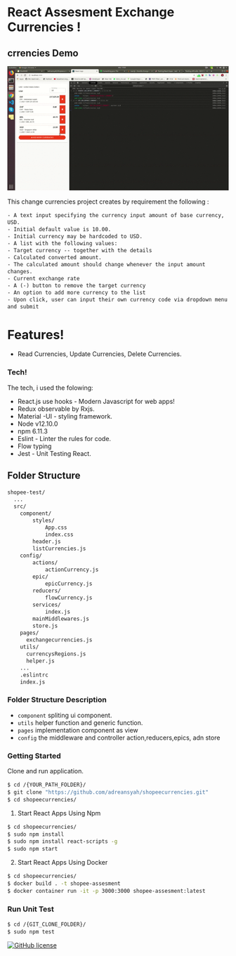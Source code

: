 # React Assesment Exchange Currencies !

## crrencies Demo
![Alt text](/src/images/isimg.gif)


This change currencies project creates by requirement the following :

    - A text input specifying the currency input amount of base currency, USD.
    - Initial default value is 10.00.
    - Initial currency may be hardcoded to USD.
    - A list with the following values:
    - Target currency -- together with the details
    - Calculated converted amount.
    - The calculated amount should change whenever the input amount changes.
    - Current exchange rate
    - A (-) button to remove the target currency
    - An option to add more currency to the list
    - Upon click, user can input their own currency code via dropdown menu and submit

# Features!

- Read Currencies, Update Currencies, Delete Currencies.

### Tech!

The tech, i used the folowing:

- React.js use hooks - Modern Javascript for web apps!
- Redux observable by Rxjs.
- Material -UI - styling framework.
- Node v12.10.0
- npm 6.11.3
- Eslint - Linter the rules for code.
- Flow typing
- Jest - Unit Testing React.

## Folder Structure

```
shopee-test/
  ...
  src/
    component/
	    styles/
		    App.css
		    index.css
		header.js
		listCurrencies.js
    config/
	    actions/
		    actionCurrency.js
	    epic/
		    epicCurrency.js
	    reducers/
		    flowCurrency.js
	    services/
		    index.js
	    mainMiddlewares.js
	    store.js
	pages/
      exchangecurrencies.js
    utils/
      currencysRegions.js
      helper.js
    ...
    .eslintrc
    index.js
```

### Folder Structure Description

- `component` spliting ui component.
- `utils` helper function and generic function.
- `pages` implementation component as view
- `config` the middleware and controller action,reducers,epics, adn store

### Getting Started

Clone and run application.

```sh
$ cd /{YOUR_PATH_FOLDER}/
$ git clone "https://github.com/adreansyah/shopeecurrencies.git"
$ cd shopeecurrencies/
```

1. Start React Apps Using Npm

```sh
$ cd shopeecurrencies/
$ sudo npm install
$ sudo npm install react-scripts -g
$ sudo npm start
```

2. Start React Apps Using Docker

```sh
$ cd shopeecurrencies/
$ docker build . -t shopee-assesment
$ docker container run -it -p 3000:3000 shopee-assesment:latest
```

### Run Unit Test

```sh
$ cd /{GIT_CLONE_FOLDER}/
$ sudo npm test
```

[![GitHub license](https://img.shields.io/badge/license-MIT-blue.svg?style=flat-square)](https://github.com/adreansyah/shopeecurrencies)
